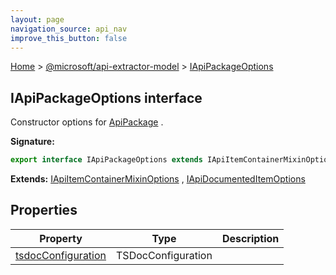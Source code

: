```yaml
---
layout: page
navigation_source: api_nav
improve_this_button: false
---
```



[Home](./index.md) &gt; [@microsoft/api-extractor-model](./api-extractor-model.md) &gt; [IApiPackageOptions](./api-extractor-model.iapipackageoptions.md)

## IApiPackageOptions interface

Constructor options for [ApiPackage](./api-extractor-model.apipackage.md) .

<b>Signature:</b>

```typescript
export interface IApiPackageOptions extends IApiItemContainerMixinOptions, IApiNameMixinOptions, IApiDocumentedItemOptions
```
<b>Extends:</b> [IApiItemContainerMixinOptions](./api-extractor-model.iapiitemcontainermixinoptions.md) , [IApiDocumentedItemOptions](./api-extractor-model.iapidocumenteditemoptions.md)

## Properties

|  Property | Type | Description |
|  --- | --- | --- |
|  [tsdocConfiguration](./api-extractor-model.iapipackageoptions.tsdocconfiguration.md) | TSDocConfiguration |  |
